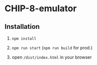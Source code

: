 # CHIP-8-emulator

## Installation

1. `npm install`

2. `npm run start` (`npm run build` for prod.)

3. open `/dist/index.html` in your browser
